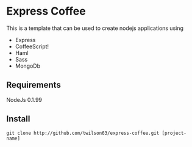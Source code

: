 # Express Coffee

This is a template that can be used to create nodejs applications using 

* Express
* CoffeeScript!
* Haml
* Sass
* MongoDb

## Requirements

NodeJs 0.1.99

## Install

    git clone http://github.com/twilson63/express-coffee.git [project-name]